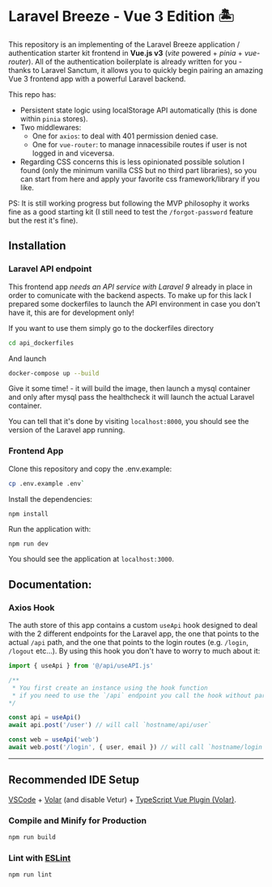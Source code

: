 # Laravel Breeze - Vue 3 Edition 🏝️

This repository is an implementing of the Laravel Breeze application / authentication starter kit frontend in **Vue.js v3** (*vite* powered + *pinia* + *vue-router*). All of the authentication boilerplate is already written for you - thanks to Laravel Sanctum, it allows you to quickly begin pairing an amazing Vue 3 frontend app with a powerful Laravel backend.

This repo has:
- Persistent state logic using localStorage API automatically (this is done within `pinia` stores). 
- Two middlewares:
	- One for `axios`: to deal with 401 permission denied case.
	- One for `vue-router`: to manage innacessibile routes if user is not logged in and viceversa.
- Regarding CSS concerns this is less opinionated possible solution I found (only the minimum vanilla CSS but no third part libraries), so you can start from here and apply your favorite css framework/library if you like.

PS: It is still working progress but following the MVP philosophy it works fine as a good starting kit (I still need to test the `/forgot-password` feature but the rest it's fine).

## Installation

### Laravel API endpoint

This frontend app *needs an API service with Laravel 9* already in place in order to comunicate with the backend aspects. 
To make up for this lack I prepared some dockerfiles to launch the API environment in case you don't have it, this are for development only!

If you want to use them simply go to the dockerfiles directory
```bash
cd api_dockerfiles
```
And launch 
```bash
docker-compose up --build
```

Give it some time! - it will build the image, then launch a mysql container and only after mysql pass the healthcheck it will launch the actual Laravel container. 

You can tell that it's done by visiting `localhost:8000`, you should see the version of the Laravel app running.  

### Frontend App

Clone this repository and copy the .env.example:
```bash
cp .env.example .env`
```
Install the dependencies: 
```bash
npm install
```
Run the application with:
```
npm run dev
```

You should see the application at `localhost:3000`.

## Documentation: 

### Axios Hook

The auth store of this app contains a custom `useApi` hook designed to deal with the 2 different endpoints for the Laravel app, the one that points to the actual `/api` path, and the one that points to the login routes (e.g. `/login`, `/logout` etc...). By using this hook you don't have to worry to much about it:

```javascript 
import { useApi } from '@/api/useAPI.js'

/**
 * You first create an instance using the hook function 
 * if you need to use the `/api` endpoint you call the hook without params. Otherwise pass the 'web' argument
*/

const api = useApi() 
await api.post('/user') // will call `hostname/api/user` 

const web = useApi('web') 
await web.post('/login', { user, email }) // will call `hostname/login`
```



--- 

## Recommended IDE Setup

[VSCode](https://code.visualstudio.com/) + [Volar](https://marketplace.visualstudio.com/items?itemName=johnsoncodehk.volar) (and disable Vetur) + [TypeScript Vue Plugin (Volar)](https://marketplace.visualstudio.com/items?itemName=johnsoncodehk.vscode-typescript-vue-plugin).

### Compile and Minify for Production

```sh
npm run build
```

### Lint with [ESLint](https://eslint.org/)

```sh
npm run lint
```
